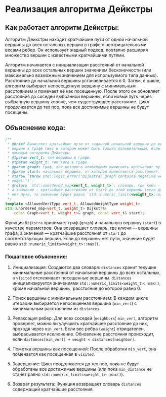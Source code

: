 # Реализация алгоритма Дейкстры

## Как работает алгоритм Дейкстры:

Алгоритм Дейкстры находит кратчайшие пути от одной начальной вершины до всех остальных вершин в графе с неотрицательными весами ребер. Он использует жадный подход, поэтапно расширяя множество вершин с известными кратчайшими путями.

Алгоритм начинается с инициализации расстояний от начальной вершины до всех остальных вершин значением бесконечности (или максимально возможным значением для используемого типа данных). Расстояние до начальной вершины устанавливается в 0. Затем, в цикле, алгоритм выбирает непосещенную вершину с минимальным расстоянием и помечает её как посещенную. После этого он обновляет расстояния до соседей выбранной вершины, если новый путь через выбранную вершину короче, чем существующее расстояние. Цикл продолжается до тех пор, пока все достижимые вершины не будут посещены.

## Объяснение кода:
```C++
/**
 * @brief Вычисляет кратчайшие пути от заданной начальной вершины до всех других
 * вершин в графе (вес в котором может быть только положительным, если есть) с
 * помощью алгоритма Дейкстры.
 * @tparam vert_t: тип вершины в графе.
 * @tparam weight_t: тип веса в графе.
 * @param graph: граф, для которого необходимо вычислить кратчайшие пути.
 * @param start: начальная вершина, от которой вычисляются расстояния.
 * @throw `throw std::logic_error("Dijkstra: graph contains negative weighted
 * edges.")`.
 * @return `std::unordered_map<vert_t, weight_t>`: словарь, где ключ - вершина,
 * а значение - кратчайшее расстояние от start до этой вершины (если до вершины
 * нет пути, то значение будет равно `std::numeric_limits<weight_t>::max()`).
 */
template <AllowedVertType vert_t, AllowedWeightType weight_t>
std::unordered_map<vert_t, weight_t> Dijkstra(
    const Graph<vert_t, weight_t>& graph, const vert_t& start);
```

Функция `Dijkstra` принимает граф (`graph`) и начальную вершину (`start`) в качестве параметров. Она возвращает словарь, где ключи — вершины графа, а значения — кратчайшие расстояния от `start` до соответствующих вершин. Если до вершины нет пути, значение будет равно `std::numeric_limits<weight_t>::max()`.

### Пошаговое объяснение:

1. Инициализация: Создаются два словаря: `distances` хранит текущие минимальные расстояния от начальной вершины до всех остальных, а `visited` отслеживает посещенные вершины. `distances` инициализируется значениями `std::numeric_limits<weight_t>::max()`, кроме начальной вершины, расстояние до которой равно 0.

2. Поиск вершины с минимальным расстоянием: В каждом цикле итерации выбирается непосещенная вершина (`min_vert`) с минимальным расстоянием из `distances`.

3. Релаксация ребер: Для всех соседей (`neighbors`) `min_vert`, алгоритм проверяет, можно ли улучшить кратчайшее расстояние до них, проходя через `min_vert`. Если вес ребра (`weight`) отрицателен, выбрасывается исключение. Обновление расстояния происходит, если `distances[min_vert] + weight < distances[neighbor]`.

4. Пометка вершины как посещенной: После обработки `min_vert`, она помечается как посещенная в `visited`.

5. Завершение: Цикл продолжается до тех пор, пока не будут обработаны все достижимые вершины (или пока `min_distance` не станет равно `std::numeric_limits<weight_t>::max()`).

6. Возврат результата: Функция возвращает словарь `distances` содержащий кратчайшие расстояния.